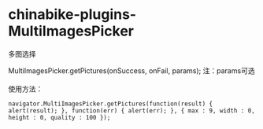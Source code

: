 # chinabike-plugins-MultiImagesPicker
多图选择

MultiImagesPicker.getPictures(onSuccess, onFail, params);
注：params可选<br/>
<br/>
使用方法：<br/>
<code>
navigator.MultiImagesPicker.getPictures(function(result) {
    alert(result);
}, function(err) {
    alert(err);
}, { max : 9, width : 0, height : 0, quality : 100 });
</code>
